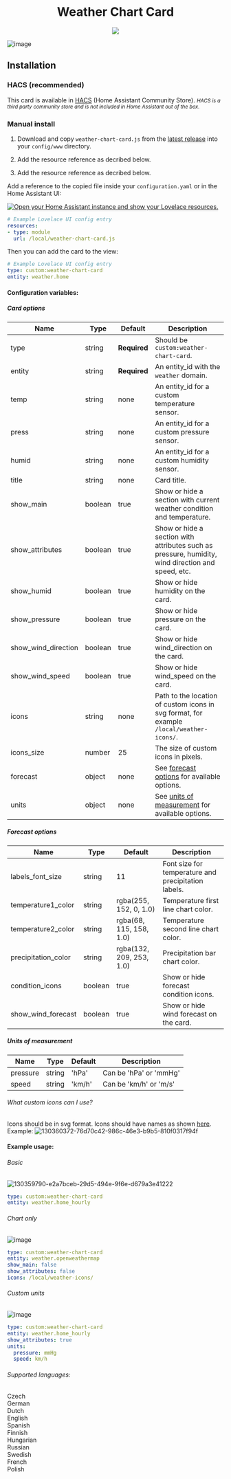 <h1 align="center">Weather Chart Card</h1>
<p align="center">
  <a href="https://github.com/custom-components/hacs">
    <img src="https://img.shields.io/badge/HACS-Default-orange.svg" />
  </a>
</p>

![image](https://github.com/mlamberts78/weather-chart-card/assets/93537082/2f35383c-a566-4035-9cc3-6b70d2c461d0)

## Installation

### HACS (recommended)

This card is available in [HACS](https://hacs.xyz/) (Home Assistant Community Store).
<small>_HACS is a third party community store and is not included in Home Assistant out of the box._</small>

### Manual install

1. Download and copy `weather-chart-card.js` from the [latest release](https://github.com/mlamberts78/weather-chart-card/releases/latest) into your `config/www` directory.

2. Add the resource reference as decribed below.

3. Add the resource reference as decribed below.

Add a reference to the copied file inside your `configuration.yaml` or in the Home Assistant UI:

[![Open your Home Assistant instance and show your Lovelace resources.](https://my.home-assistant.io/badges/lovelace_resources.svg)](https://my.home-assistant.io/redirect/lovelace_resources/)
```yaml
# Example Lovelace UI config entry
resources:
- type: module
  url: /local/weather-chart-card.js
```
Then you can add the card to the view:
```yaml
# Example Lovelace UI config entry
type: custom:weather-chart-card
entity: weather.home
```

#### Configuration variables:

##### Card options

| Name                 | Type    | Default                  | Description                                                                                        |
| -------------------- | ------- | -------------------------|--------------------------------------------------------------------------------------------------- |
| type                 | string  | **Required**             | Should be `custom:weather-chart-card`.                                                             |
| entity               | string  | **Required**             | An entity_id with the `weather` domain.                                                            |
| temp                 | string  | none                     | An entity_id for a custom temperature sensor.                                                      |
| press                | string  | none                     | An entity_id for a custom pressure sensor.                                                         |
| humid                | string  | none                     | An entity_id for a custom humidity sensor.                                                         |
| title                | string  | none                     | Card title.                                                                                        |
| show_main            | boolean | true                     | Show or hide a section with current weather condition and temperature.                             |
| show_attributes      | boolean | true                     | Show or hide a section with attributes such as pressure, humidity, wind direction and speed, etc.  |
| show_humid           | boolean | true                     | Show or hide humidity on the card.                                                                 |
| show_pressure        | boolean | true                     | Show or hide pressure on the card.                                                                 |
| show_wind_direction  | boolean | true                     | Show or hide wind_direction on the card.                                                           |
| show_wind_speed      | boolean | true                     | Show or hide wind_speed on the card.                                                               |
| icons                | string  | none                     | Path to the location of custom icons in svg format, for example `/local/weather-icons/`.           |
| icons_size           | number  | 25                       | The size of custom icons in pixels.                                                                |
| forecast             | object  | none                     | See [forecast options](#forecast-options) for available options.                                   |
| units                | object  | none                     | See [units of measurement](#units-of-measurement) for available options.                           |

##### Forecast options

| Name                 | Type    | Default                  | Description                                                                                        |
| -------------------- | ------- | -------------------------|--------------------------------------------------------------------------------------------------- |
| labels_font_size     | string  | 11                       | Font size for temperature and precipitation labels.                                                |
| temperature1_color   | string  | rgba(255, 152, 0, 1.0)   | Temperature first line chart color.                                                                |
| temperature2_color   | string  | rgba(68, 115, 158, 1.0)  | Temperature second line chart color.                                                               |
| precipitation_color  | string  | rgba(132, 209, 253, 1.0) | Precipitation bar chart color.                                                                     |
| condition_icons      | boolean | true                     | Show or hide forecast condition icons.                                                             |
| show_wind_forecast   | boolean | true                     | Show or hide wind forecast on the card.                                                            |

##### Units of measurement

| Name                 | Type    | Default                  | Description                                                                                        |
| -------------------- | ------- | -------------------------|--------------------------------------------------------------------------------------------------- |
| pressure             | string  | 'hPa'                    | Can be 'hPa' or 'mmHg'                                                                             |
| speed                | string  | 'km/h'                   | Can be 'km/h' or 'm/s'                                                                             |

###### What custom icons can I use?
Icons should be in svg format. Icons should have names as shown [here](https://github.com/mlamberts78/weather-chart-card/blob/master/src/const.js#L24). Example:
![130360372-76d70c42-986c-46e3-b9b5-810f0317f94f](https://github.com/mlamberts78/weather-chart-card/assets/93537082/d3ee55a2-e64f-4354-b36d-9faf6ea37361)

#### Example usage:
###### Basic
![130359790-e2a7bceb-29d5-494e-9f6e-d679a3e41222](https://user-images.githubusercontent.com/33804747/139556131-a7547ed3-1e7a-4761-9486-4fba4f070736.png)
```yaml
type: custom:weather-chart-card
entity: weather.home_hourly
```
###### Chart only
![image](https://user-images.githubusercontent.com/33804747/130359944-2f68a668-07ab-4a0a-bd9e-43ea9bf738a3.png)
```yaml
type: custom:weather-chart-card
entity: weather.openweathermap
show_main: false
show_attributes: false
icons: /local/weather-icons/
```

###### Custom units
![image](https://user-images.githubusercontent.com/33804747/139555950-221c5d69-1106-4db8-b0a4-0db020d0b56a.png)
```yaml
type: custom:weather-chart-card
entity: weather.home_hourly
show_attributes: true
units:
  pressure: mmHg
  speed: km/h
```

###### Supported languages:
Czech <br />
German <br />
Dutch <br />
English <br />
Spanish <br />
Finnish <br />
Hungarian <br />
Russian <br />
Swedish <br />
French <br />
Polish
